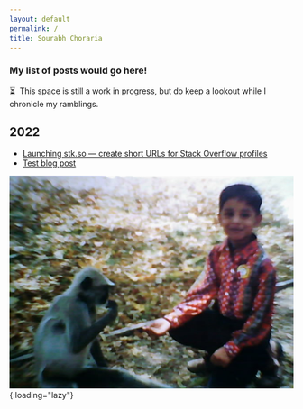 ```yaml
---
layout: default
permalink: /
title: Sourabh Choraria
---
```


<h3>My list of posts would go here!</h3>

⏳&nbsp;&nbsp;This space is still a work in progress, but do keep a lookout while I chronicle my ramblings.

## 2022

- [Launching stk.so — create short URLs for Stack Overflow profiles](/launching-stk-so/)
- [Test blog post](/blog-post/)

![Monkey Business](/assets/img/monkey-business.jpg){:loading="lazy"}